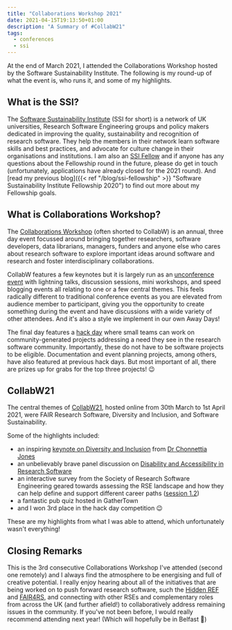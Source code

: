 ```yaml
---
title: "Collaborations Workshop 2021"
date: 2021-04-15T19:13:50+01:00
description: "A Summary of #CollabW21"
tags:
  - conferences
  - ssi
---
```


At the end of March 2021, I attended the Collaborations Workshop hosted by the Software Sustainability Institute.
The following is my round-up of what the event is, who runs it, and some of my highlights.

## What is the SSI?

The [Software Sustainability Institute](https://software.ac.uk/about) (SSI for short) is a network of UK universities, Research Software Engineering groups and policy makers dedicated in improving the quality, sustainability and recognition of research software.
They help the members in their network learn software skills and best practices, and advocate for culture change in their organisations and institutions.
I am also an [SSI Fellow](https://software.ac.uk/programmes-and-events/fellowship-programme) and if anyone has any questions about the Fellowship round in the future, please do get in touch (unfortunately, applications have already closed for the 2021 round).
And [read my previous blog]({{< ref "/blog/ssi-fellowship" >}} "Software Sustainability Institute Fellowship 2020") to find out more about my Fellowship goals.

## What is Collaborations Workshop?

The [Collaborations Workshop](https://software.ac.uk/programmes-and-events/collaborations-workshops) (often shorted to CollabW) is an annual, three day event focussed around bringing together researchers, software developers, data librarians, managers, funders and anyone else who cares about research software to explore important ideas around software and research and foster interdisciplinary collaborations.

CollabW features a few keynotes but it is largely run as an [unconference event](https://unconference.net/unconferencing-how-to-prepare-to-attend-an-unconference/) with lightning talks, discussion sessions, mini workshops, and speed blogging events all relating to one or a few central themes.
This feels radically different to traditional conference events as you are elevated from audience member to participant, giving you the opportunity to create something during the event and have discussions with a wide variety of other attendees.
And it's also a style we implement in our own Away Days!

The final day features a [hack day](https://software.ac.uk/cw21/hack-day) where small teams can work on community-generated projects addressing a need they see in the research software community.
Importantly, these do not have to be software projects to be eligible.
Documentation and event planning projects, among others, have also featured at previous hack days.
But most important of all, there are prizes up for grabs for the top three projects! :wink:

## CollabW21

The central themes of [CollabW21](https://software.ac.uk/cw21), hosted online from 30th March to 1st April 2021, were FAIR Research Software, Diversity and Inclusion, and Software Sustainability.

Some of the highlights included:

- an inspiring [keynote on Diversity and Inclusion](https://youtu.be/8viA4y1pz_8?t=1943) from [Dr Chonnettia Jones](https://linkedin.com/in/chonnettiajones)
- an unbelievably brave panel discussion on [Disability and Accessibility in Research Software](https://www.youtube.com/watch?v=65a8c06VHOY)
- an interactive survey from the Society of Research Software Engineering geared towards assessing the RSE landscape and how they can help define and support different career paths ([session 1.2](https://software.ac.uk/cw21/mini-workshops-and-demo-sessions))
- a fantastic pub quiz hosted in GatherTown
- and I won 3rd place in the hack day competition :wink:

These are my highlights from what I was able to attend, which unfortunately wasn't everything!

## Closing Remarks

This is the 3rd consecutive Collaborations Workshop I've attended (second one remotely) and I always find the atmosphere to be energising and full of creative potential.
I really enjoy hearing about all of the initiatives that are being worked on to push forward research software, such the [Hidden REF](https://hidden-ref.org/) and [FAIR4RS](https://github.com/force11/FAIR4RS), and connecting with other RSEs and complementary roles from across the UK (and further afield!) to collaboratively address remaining issues in the community.
If you've not been before, I would really recommend attending next year!
(Which will hopefully be in Belfast :crossed_fingers:)
